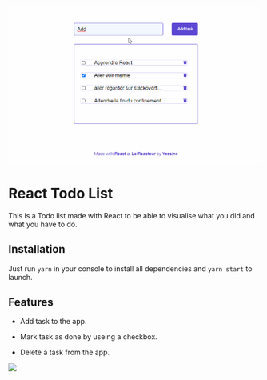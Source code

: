 ![](Todolist.gif)

# React Todo List

This is a Todo list made with React to be able to visualise what you did and what you have to do.

## Installation

Just run `yarn` in your console to install all dependencies and `yarn start` to launch.

## Features

- Add task to the app.

- Mark task as done by useing a checkbox.

- Delete a task from the app.

![](https://media.giphy.com/media/J2aYPy0Fd8oPNITB6u/giphy.gif)
